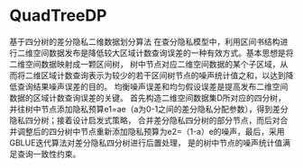 # QuadTreeDP
基于四分树的差分隐私二维数据划分算法
在查分隐私模型中，利用区间书结构进行二维空间数据发布是降低较大区域计数查询误差的一种有效方式。基本思想是将二维空间数据映射成一颗区间树，
树中节点对应二维空间数据的某个子区域，从而将二维区域计数查询表示为较少的若干区间树节点的噪声统计值之和，以达到降低查询结果噪声误差的目的。
均衡噪声误差和均匀假设误差是提高发布二维空间数据的区域计数查询误差的关键。
首先构造二维空间数据集D所对应的四分树，并往树中节点添加隐私预算e1=ae（a为0-1之间的差分隐私分配参数），得到差分隐私四分树；接着设计启发式策略，
合并差分隐私四分树的部分节点，而后对合并调整后的四分树中节点重新添加隐私预算为e2=（1-a）e的噪声，最后，采用GBLUE迭代算法对差分隐私四分树进行后置处理，
是的树中节点的噪声统计值满足查询一致性约束。
